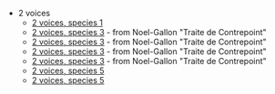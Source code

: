 - 2 voices
  - [2 voices, species 1](editor.html?load=shegolev/Species-1-exercise)
  - [2 voices, species 3](editor.html?load=ca3/gallon-v2sp3-1) - from Noel-Gallon "Traite de Contrepoint"
  - [2 voices, species 3](editor.html?load=ca3/gallon-v2sp3-2) - from Noel-Gallon "Traite de Contrepoint"
  - [2 voices, species 3](editor.html?load=ca3/gallon-v2sp3-3) - from Noel-Gallon "Traite de Contrepoint"
  - [2 voices, species 3](editor.html?load=ca3/gallon-v2sp3-4) - from Noel-Gallon "Traite de Contrepoint"
  - [2 voices, species 5](editor.html?load=2018-04-ideal-cp5)
  - [2 voices, species 5](editor.html?load=ca3/good-cp5-extract)
